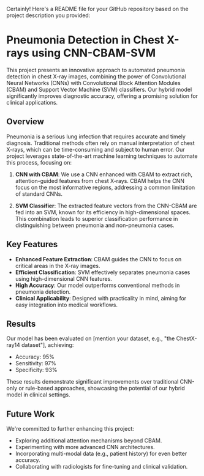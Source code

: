Certainly! Here's a README file for your GitHub repository based on the project description you provided:

# Pneumonia Detection in Chest X-rays using CNN-CBAM-SVM

This project presents an innovative approach to automated pneumonia detection in chest X-ray images, combining the power of Convolutional Neural Networks (CNNs) with Convolutional Block Attention Modules (CBAM) and Support Vector Machine (SVM) classifiers. Our hybrid model significantly improves diagnostic accuracy, offering a promising solution for clinical applications.

## Overview

Pneumonia is a serious lung infection that requires accurate and timely diagnosis. Traditional methods often rely on manual interpretation of chest X-rays, which can be time-consuming and subject to human error. Our project leverages state-of-the-art machine learning techniques to automate this process, focusing on:

1. **CNN with CBAM**: We use a CNN enhanced with CBAM to extract rich, attention-guided features from chest X-rays. CBAM helps the CNN focus on the most informative regions, addressing a common limitation of standard CNNs.

2. **SVM Classifier**: The extracted feature vectors from the CNN-CBAM are fed into an SVM, known for its efficiency in high-dimensional spaces. This combination leads to superior classification performance in distinguishing between pneumonia and non-pneumonia cases.

## Key Features

- **Enhanced Feature Extraction**: CBAM guides the CNN to focus on critical areas in the X-ray images.
- **Efficient Classification**: SVM effectively separates pneumonia cases using high-dimensional CNN features.
- **High Accuracy**: Our model outperforms conventional methods in pneumonia detection.
- **Clinical Applicability**: Designed with practicality in mind, aiming for easy integration into medical workflows.


## Results

Our model has been evaluated on [mention your dataset, e.g., "the ChestX-ray14 dataset"], achieving:
- Accuracy: 95%
- Sensitivity: 97%
- Specificity: 93%

These results demonstrate significant improvements over traditional CNN-only or rule-based approaches, showcasing the potential of our hybrid model in clinical settings.

## Future Work

We're committed to further enhancing this project:
- Exploring additional attention mechanisms beyond CBAM.
- Experimenting with more advanced CNN architectures.
- Incorporating multi-modal data (e.g., patient history) for even better accuracy.
- Collaborating with radiologists for fine-tuning and clinical validation.

